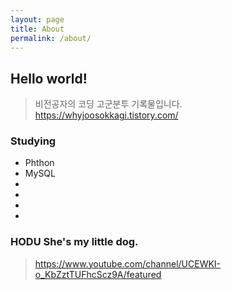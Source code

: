 ```yaml
---
layout: page
title: About
permalink: /about/
---
```


## Hello world!
> 비전공자의 코딩 고군분투 기록물입니다. 
> https://whyjoosokkagi.tistory.com/

### Studying
- Phthon
- MySQL
- 
- 
- 
- 

### HODU She's my little dog.
> https://www.youtube.com/channel/UCEWKI-o_KbZztTUFhcScz9A/featured

